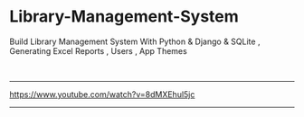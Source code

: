 # Library-Management-System
Build Library Management System With Python &amp; Django &amp; SQLite , Generating Excel Reports , Users , App Themes


<br>
<hr />

https://www.youtube.com/watch?v=8dMXEhul5jc

<!-- <p align="center">
  <a href="https://www.youtube.com/watch?v=8dMXEhul5jc" target="_blank"><img src="internals/img/subtitler-intro-imgur.gif"></a>
</p> -->

<hr />
<br />
